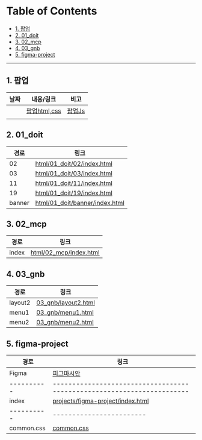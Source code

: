 # Table of Contents <!-- omit in toc -->
- [1. 팝업](#1-팝업)
- [2. 01\_doit](#2-01_doit)
- [3. 02\_mcp](#3-02_mcp)
- [4. 03\_gnb](#4-03_gnb)
- [5. figma-project](#5-figma-project)



---
## 1. 팝업
| 날짜 | 내용/링크                           | 비고                          |
| ---- | ----------------------------------- | ----------------------------- |
|      | [팝업html,css](03_gnb/layout2.html) | [팝업Js](03_gnb\script\js.js) |
|      |                                     |                               |

## 2. 01_doit
| 경로   | 링크                                                             |
| ------ | ---------------------------------------------------------------- |
| 02     | [html/01_doit/02/index.html](html/01_doit/02/index.html)         |
| 03     | [html/01_doit/03/index.html](html/01_doit/03/index.html)         |
| 11     | [html/01_doit/11/index.html](html/01_doit/11/index.html)         |
| 19     | [html/01_doit/19/index.html](html/01_doit/19/index.html)         |
| banner | [html/01_doit/banner/index.html](html/01_doit/banner/index.html) |

## 3. 02_mcp
| 경로  | 링크                                             |
| ----- | ------------------------------------------------ |
| index | [html/02_mcp/index.html](html/02_mcp/index.html) |

## 4. 03_gnb
| 경로    | 링크                                       |
| ------- | ------------------------------------------ |
| layout2 | [03_gnb/layout2.html](03_gnb/layout2.html) |
| menu1   | [03_gnb/menu1.html](03_gnb/menu1.html)     |
| menu2   | [03_gnb/menu2.html](03_gnb/menu2.html)     |

## 5. figma-project
| 경로       | 링크                                                                                                                                                                                                                              |
| ---------- | --------------------------------------------------------------------------------------------------------------------------------------------------------------------------------------------------------------------------------- |
| Figma      | [피그마시안]([projects/figma-project/index.html](https://www.figma.com/design/jxefLoweNEDGO2Z2UIfEJQ/%EB%94%94%EC%9E%90%EC%9D%B8%EB%B6%80%ED%84%B0%EC%BD%94%EB%94%A9%EA%B9%8C%EC%A7%80-NEW?node-id=558-778&t=WcYMfRRJCF6BjnmT-1)) |
| ---------- | ----------------------------------------------------------------------                                                                                                                                                            |
| index      | [projects/figma-project/index.html](projects/figma-project/index.html)                                                                                                                                                            |
| ---------- | ------------------------                                                                                                                                                                                                          |
| common.css | [common.css](projects/figma-project/css/common.css)                                                                                                                                                                               |

<!-- 새로운 항목은 위 표에 날짜별로 추가하세요. -->
